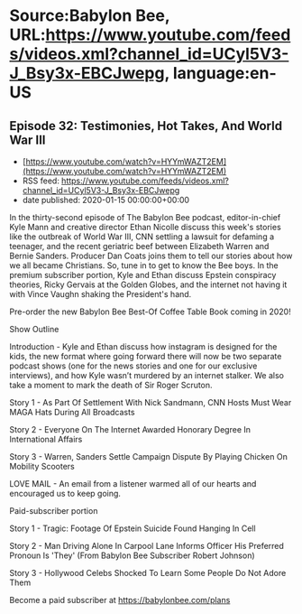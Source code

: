 # Source:Babylon Bee, URL:https://www.youtube.com/feeds/videos.xml?channel_id=UCyl5V3-J_Bsy3x-EBCJwepg, language:en-US

## Episode 32: Testimonies, Hot Takes, And World War III
 - [https://www.youtube.com/watch?v=HYYmWAZT2EM](https://www.youtube.com/watch?v=HYYmWAZT2EM)
 - RSS feed: https://www.youtube.com/feeds/videos.xml?channel_id=UCyl5V3-J_Bsy3x-EBCJwepg
 - date published: 2020-01-15 00:00:00+00:00

In the thirty-second episode of The Babylon Bee podcast, editor-in-chief Kyle Mann and creative director Ethan Nicolle discuss this week's stories like the outbreak of World War III, CNN settling a lawsuit for defaming a teenager, and the recent geriatric beef between Elizabeth Warren and Bernie Sanders. Producer Dan Coats joins them to tell our stories about how we all became Christians. So, tune in to get to know the Bee boys. In the premium subscriber portion, Kyle and Ethan discuss Epstein conspiracy theories, Ricky Gervais at the Golden Globes, and the internet not having it with Vince Vaughn shaking the President's hand.

  Pre-order the new Babylon Bee Best-Of Coffee Table Book coming in 2020!

 Show Outline

 Introduction - Kyle and Ethan discuss how instagram is designed for the kids, the new format where going forward there will now be two separate podcast shows (one for the news stories and one for our exclusive interviews), and how Kyle wasn’t murdered by an internet stalker. We also take a moment to mark the death of Sir Roger Scruton.

 Story 1 -  As Part Of Settlement With Nick Sandmann, CNN Hosts Must Wear MAGA Hats During All Broadcasts

 Story 2 -  Everyone On The Internet Awarded Honorary Degree In International Affairs

 Story 3 -  Warren, Sanders Settle Campaign Dispute By Playing Chicken On Mobility Scooters

 LOVE MAIL - An email from a listener warmed all of our hearts and encouraged us to keep going.

 Paid-subscriber portion

 Story 1 -  Tragic: Footage Of Epstein Suicide Found Hanging In Cell

 Story 2 -  Man Driving Alone In Carpool Lane Informs Officer His Preferred Pronoun Is 'They' (From Babylon Bee Subscriber Robert Johnson)

 Story 3 -  Hollywood Celebs Shocked To Learn Some People Do Not Adore Them

  Become a paid subscriber at https://babylonbee.com/plans

